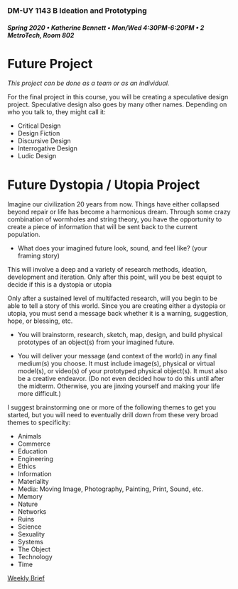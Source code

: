 ### DM-UY 1143 B Ideation and Prototyping
##### Spring 2020 • Katherine Bennett • Mon/Wed 4:30PM-6:20PM • 2 MetroTech, Room 802


# Future Project

_This project can be done as a team or as an individual._

For the final project in this course, you will be creating a speculative design project. Speculative design also goes by many other names. Depending on who you talk to, they might call it: 

* Critical Design
* Design Fiction
* Discursive Design
* Interrogative Design
* Ludic Design

# Future Dystopia / Utopia Project

Imagine our civilization 20 years from now. Things have either collapsed beyond repair or life has become a harmonious dream. Through some crazy combination of wormholes and string theory, you have the opportunity to create a piece of information that will be sent back to the current population. 

* What does your imagined future look, sound, and feel like? (your framing story)

This will involve a deep and a variety of research methods, ideation, development and iteration. Only after this point, will you be best equipt to decide if this is a dystopia or utopia



Only after a sustained level of multifacted research, will you begin to be able to tell a story of this world. Since you are creating either a dystopia or utopia, you must send a message back whether it is a warning, suggestion, hope, or blessing, etc.

* You will brainstorm, research, sketch, map, design, and build physical prototypes of an object(s) from your imagined future.


* You will deliver your message (and context of the world) in any final medium(s) you choose. It must include image(s), physical or virtual model(s), or video(s) of your prototyped physical object(s). It must also be a creative endeavor. (Do not even decided how to do this until after the midterm. Otherwise, you are jinxing yourself and making your life more difficult.)


I suggest brainstorming one or more of the following themes to get you started, but you will need to eventually drill down from these very broad themes to specificity:

*   Animals
*   Commerce
*   Education
*   Engineering
*   Ethics
*   Information
*   Materiality
*   Media: Moving Image, Photography, Painting, Print, Sound, etc.
*   Memory
*   Nature
*   Networks
*   Ruins
*   Science
*   Sexuality
*   Systems
*   The Object
*   Technology
*   Time

[Weekly Brief](Future_weeklyBrief.md)
